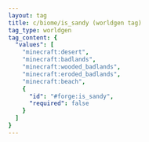 ```yaml
---
layout: tag
title: c/biome/is_sandy (worldgen tag)
tag_type: worldgen
tag_content: {
  "values": [
    "minecraft:desert",
    "minecraft:badlands",
    "minecraft:wooded_badlands",
    "minecraft:eroded_badlands",
    "minecraft:beach",
    {
      "id": "#forge:is_sandy",
      "required": false
    }
  ]
}
---
```

